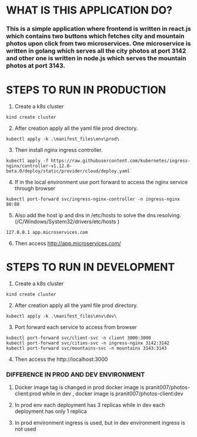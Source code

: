 # WHAT IS THIS APPLICATION DO?

### This is a simple application where frontend is written in react.js which contains two buttons which fetches city and mountain photos upon click from two microservices. One microservice is written in golang which serves all the city photos at port 3142 and other one is written in node.js which serves the mountain photos at port 3143.


# STEPS TO RUN IN PRODUCTION 

1. Create a k8s cluster

```
kind create cluster
```

2. After creation apply all the yaml file prod directory.

```
kubectl apply -k .\manifest_files\env\prod\  
```

3. Then install nginx ingress controller.

```
kubectl apply -f https://raw.githubusercontent.com/kubernetes/ingress-nginx/controller-v1.12.0-beta.0/deploy/static/provider/cloud/deploy.yaml
```

4. If in the local environment use port forward to access the nginx service through browser 

```
kubectl port-forward svc/ingress-nginx-controller -n ingress-nginx 80:80 
```

5. Also add the host ip and dns in /etc/hosts to solve the dns resolving. (/C/Windows/System32/drivers/etc/hosts
)

```
127.0.0.1 app.microservices.com
```
6. Then access http://app.microservices.com/

# STEPS TO RUN IN DEVELOPMENT

1. Create a k8s cluster

```
kind create cluster
```

2. After creation apply all the yaml file prod directory.

```
kubectl apply -k .\manifest_files\env\dev\  
```


3. Port forward each service to access from browser

```
kubectl port-forward svc/client-svc -n client 3000:3000 
kubectl port-forward svc/cities-svc -n ingress-nginx 3142:3142 
kubectl port-forward svc/mountains-svc -n mountains 3143:3143 
```

4. Then access the http://localhost:3000


### DIFFERENCE IN PROD AND DEV ENVIRONMENT

1. Docker image tag is changed in prod docker image is pranit007/photos-client:prod while in dev , docker image is pranit007/photos-client:dev

2. In prod env each deployment has 3 replicas while in dev each deployment has only 1 replica

3. In prod environment ingress is used, but in dev environment ingress is not used
